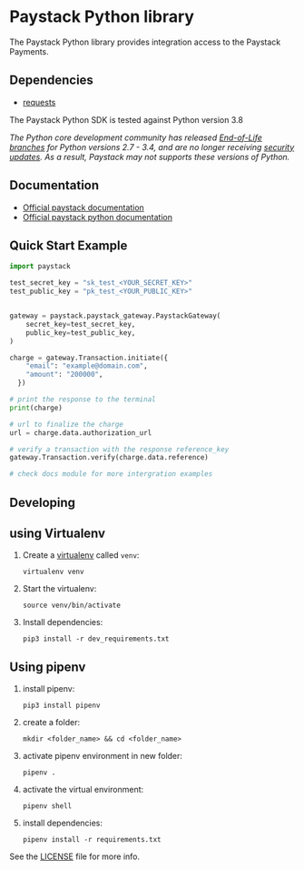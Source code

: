 # Paystack Python library

The Paystack Python library provides integration access to the Paystack Payments.

## Dependencies

* [requests](http://docs.python-requests.org/en/latest/)

The Paystack Python SDK is tested against Python version 3.8

_The Python core development community has released [End-of-Life branches](https://devguide.python.org/devcycle/#end-of-life-branches) for Python versions 2.7 - 3.4, and are no longer receiving [security updates](https://devguide.python.org/#branchstatus). As a result, Paystack may not supports these versions of Python._

## Documentation

 * [Official paystack documentation](https://paystack.com/docs/api/)
 * [Official paystack python documentation](https://docs.readthedocs.io/en/stable/intro/getting-started-with-paystack-python.html)

## Quick Start Example

```python
import paystack

test_secret_key = "sk_test_<YOUR_SECRET_KEY>"
test_public_key = "pk_test_<YOUR_PUBLIC_KEY>"


gateway = paystack.paystack_gateway.PaystackGateway(
    secret_key=test_secret_key,
    public_key=test_public_key,
)

charge = gateway.Transaction.initiate({ 
    "email": "example@domain.com",
    "amount": "200000",
  })

# print the response to the terminal
print(charge)

# url to finalize the charge
url = charge.data.authorization_url

# verify a transaction with the response reference_key
gateway.Transaction.verify(charge.data.reference)

# check docs module for more intergration examples

```

## Developing
 ## using Virtualenv

  1. Create a [virtualenv](https://virtualenv.pypa.io/) called `venv`:

       ```
       virtualenv venv
       ```

  2. Start the virtualenv:

       ```
       source venv/bin/activate
       ```

  3. Install dependencies:

       ```
       pip3 install -r dev_requirements.txt
       ```
   
 ## Using pipenv
  
   1. install pipenv:
 
        ```
        pip3 install pipenv
        ```
     
   2. create a folder:
 
        ```
        mkdir <folder_name> && cd <folder_name>
        ```
   3. activate pipenv environment in new folder:
 
        ```
        pipenv .
        ```
    
   4. activate the virtual environment:
 
        ```
        pipenv shell
        ```
    
   5. install dependencies:
 
        ```
        pipenv install -r requirements.txt
        ```
     

See the [LICENSE](LICENSE) file for more info.
